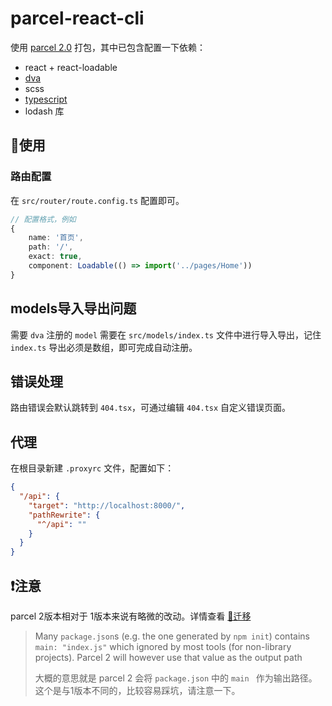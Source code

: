 # parcel-react-cli

使用  [parcel 2.0](https://v2.parceljs.org/) 打包，其中已包含配置一下依赖：

- react  + react-loadable
- [dva](https://dvajs.com/)
- scss
- [typescript](https://www.tslang.cn/docs/handbook/basic-types.html)
- lodash 库



## 📖使用

### 路由配置

在 `src/router/route.config.ts` 配置即可。

```typescript
// 配置格式，例如
{
    name: '首页',
    path: '/',
    exact: true,
    component: Loadable(() => import('../pages/Home'))
}
```



## models导入导出问题

需要 `dva` 注册的 `model` 需要在 `src/models/index.ts`  文件中进行导入导出，记住 `index.ts` 导出必须是数组，即可完成自动注册。



## 错误处理

路由错误会默认跳转到 `404.tsx`，可通过编辑 `404.tsx` 自定义错误页面。



## 代理

在根目录新建 `.proxyrc` 文件，配置如下：

```json
{
  "/api": {
    "target": "http://localhost:8000/",
    "pathRewrite": {
      "^/api": ""
    }
  }
}
```



## ❗注意

parcel 2版本相对于 1版本来说有略微的改动。详情查看 [🔗迁移](https://v2.parceljs.org/getting-started/migration/)

> Many `package.json`s (e.g. the one generated by `npm init`) contains `main: "index.js"` which ignored by most tools (for non-library projects). Parcel 2 will however use that value as the output path
>
> 大概的意思就是 parcel 2 会将 `package.json` 中的 `main ` 作为输出路径。这个是与1版本不同的，比较容易踩坑，请注意一下。



